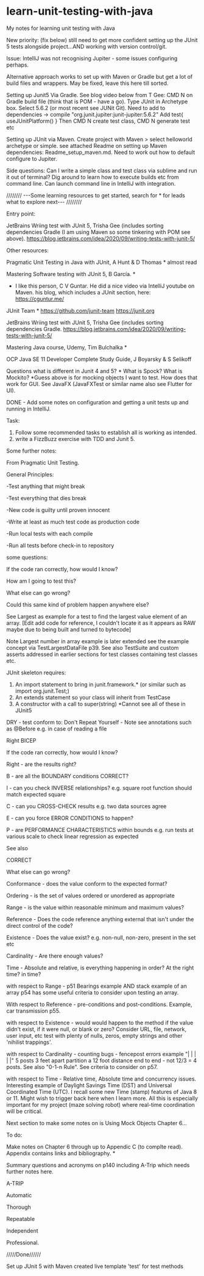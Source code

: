 # learn-unit-testing-with-java
My notes for learning unit testing with Java

New priority: (fix below) still need to get more confident setting up the JUnit 5 tests alongside project...AND working with version control/git.

Issue: IntelliJ was not recognising Jupiter - some issues configuring perhaps. 

Alternative approach works to set up with Maven or Gradle but get a lot of build files and wrappers. May be fixed, leave this here till sorted. 

Setting up Junit5 
Via Gradle. See blog video below from T Gee:
CMD N on Gradle build file (think that is POM - have a go).
Type JUnit in Archetype box. Select 5.6.2 (or most recent see JUNit Git).
Need to add to dependencies -> compile "org.junit.jupiter:junit-jupiter:5.6.2"
Add 
test{
  useJUnitPlatform()
}
Then CMD N create test class, CMD N generate test etc

Setting up JUnit via Maven.
Create project with Maven > select helloworld archetype or simple. see attached Readme on setting up Maven dependencies: Readme_setup_maven.md. Need to work out how to default configure to Jupiter.

Side questions: Can I write a simple class and test class via sublime and run it out of terminal? Dig around to learn how to execute builds etc from command line. Can launch command line in IntelliJ with integration. 

////////
---Some learning resources to get started, 
search for * for leads what to explore next---
////////

Entry point: 

JetBrains 
Wriing test with JUnit 5, Trisha Gee (includes sorting dependencies Gradle (I am using Maven so some tinkering with POM see above).
https://blog.jetbrains.com/idea/2020/09/writing-tests-with-junit-5/

Other resources:

Pragmatic Unit Testing in Java with JUnit, A Hunt & D Thomas * almost read

Mastering Software testing with JUnit 5, B García. *

* I like this person, C V Guntar. He did a nice video via IntelliJ youtube on Maven. his blog, which includes a JUnit section, here: https://cguntur.me/


JUnit Team *
https://github.com/junit-team 
https://junit.org

JetBrains 
Wriing test with JUnit 5, Trisha Gee (includes sorting dependencies Gradle.
https://blog.jetbrains.com/idea/2020/09/writing-tests-with-junit-5/


Mastering Java course, Udemy, Tim Bulchalka *

OCP Java SE 11 Developer Complete Study Guide, J Boyarsky & S Selikoff 


Questions what is different in Junit 4 and 5? *
What is Spock?
What is Mockito?
*Guess above is for mocking objects I want to test. How does that work for GUI. See JavaFX (JavaFXTest or similar name also see Flutter for UI).


DONE - Add some notes on configuration and getting a unit tests up and running in IntelliJ.

Task: 
1) Follow some recommended tasks to establish all is working as intended.
2) write a FizzBuzz exercise with TDD and Junit 5.


Some further notes:

From Pragmatic Unit Testing.

General Principles:

-Test anything that might break

-Test everything that dies break

-New code is guilty until proven innocent

-Write at least as much test code as production code

-Run local tests with each compile

-Run all tests before check-in to repository

some questions: 

If the code ran correctly, how would I know?

How am I going to test this?

What else can go wrong?

Could this same kind of problem happen anywhere else?

See Largest as example for a test to find the largest value element of an array. [Edit add code for reference, I couldn't locate it as it appears as RAW maybe due to being built and turned to bytecode]

Note Largest number in array example is later extended see the example concept via TestLargestDataFile p39. See also TestSuite and custom asserts addressed in earlier sections for test classes containing test classes etc. 

JUnit skeleton requires:

1) An import statement to bring in junit.framework.* (or similar such as import org.junit.Test;)
2) An extends statement so your class will inherit from TestCase
3) A constructor with a call to super(string)
*Cannot see all of these in JUnit5

DRY - test conform to: Don't Repeat Yourself - Note see annotations such as @Before e.g. in case of reading a file

Right BICEP

If the code ran correctly, how would I know?

Right - are the results right?

B - are all the BOUNDARY conditions CORRECT?

I - can you check INVERSE relationships? e.g. square root function should match expected square

C - can you CROSS-CHECK results e.g. two data sources agree

E - can you force ERROR CONDITIONS to happen?

P - are PERFORMANCE CHARACTERISTICS within bounds e.g. run tests at various scale to check linear regression as expected 

See also

CORRECT

What else can go wrong?

Conformance - does the value conform to the expected format?

Ordering - is the set of values ordered or unordered as appropriate

Range - is the value within reasonable minimum and maximum values?

Reference - Does the code reference anything external that isn't under the direct control of the code?

Existence - Does the value exist? e.g. non-null, non-zero, present in the set etc

Cardinality - Are there enough values?

Time - Absolute and relative, is everything happening in order? At the right time? in time?

with respect to Range - p51 Bearings example AND stack example of an array p54 has some useful criteria to consider upon testing an array.

With respect to Reference - pre-conditions and post-conditions. Example, car transmission p55.

with respect to Existence - would would happen to the method if the value didn't exist, if it were null, or blank or zero? Consider URL, file, network, user input, etc test with plenty of nulls, zeros, empty strings and other 'nihilist trappings'.

with respect to Cardinality - counting bugs - fencepost errors example "| | | | |" 5 posts 3 feet apart partition a 12 foot distance end to end - not 12/3 = 4 posts. See also "0-1-n Rule". See criteria to consider on p57.

with respect to Time - Relative time, Absolute time and concurrency issues. Interesting example of Daylight Savings Time (DST) and Universal Coordinated Time (UTC). I recall some new Time (stamp) features of Java 8 or 11. Might wish to trigger back here when I learn more. All this is especially important for my project (maze solving robot) where real-time coordination will be critical. 

Next section to make some notes on is Using Mock Objects Chapter 6...

To do:

Make notes on Chapter 6 through up to Appendic C (to complte read). Appendix contains links and bibliography. *

Summary questions and acronyms on p140 including A-Trip which needs further notes here. 

A-TRIP

Automatic

Thorough

Repeatable

Independent

Professional.

/////Done//////

Set up JUnit 5 with Maven
created live template 'test' for test methods



